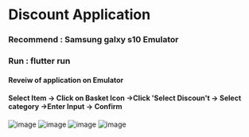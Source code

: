# Discount Application
### Recommend : Samsung galxy s10 Emulator
### Run : flutter run
#### Reveiw of application on Emulator
####  Select Item -> Click on Basket Icon ->Click 'Select Discoun't -> Select category ->Enter Input -> Confirm
![image](https://github.com/jame12945/Discount-Application/assets/69070123/5e02acca-db3c-485a-9c0c-7eac412aba77)
![image](https://github.com/jame12945/Discount-Application/assets/69070123/58cb7311-08a3-4b8d-87b3-7ff0267ecaf6)
![image](https://github.com/jame12945/Discount-Application/assets/69070123/30f511d7-15b9-49d7-80b9-51cb3088c1c9)
![image](https://github.com/jame12945/Discount-Application/assets/69070123/9912c7eb-9e70-4707-a47f-d1f0024b79fc)


